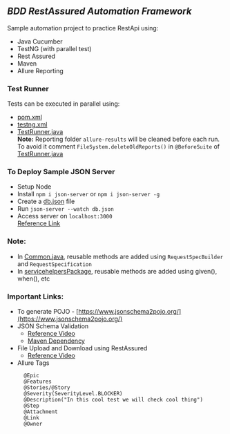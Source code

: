 ## _BDD RestAssured Automation Framework_

Sample automation project to practice RestApi using:
- Java Cucumber
- TestNG (with parallel test)
- Rest Assured
- Maven
- Allure Reporting

### Test Runner
Tests can be executed in parallel using:
- [pom.xml](pom.xml)
- [testng.xml](testng.xml)
- [TestRunner.java](src/test/java/runner/TestRunner.java)  
**Note:** Reporting folder `allure-results`  will be cleaned before each run. To avoid it comment `FileSystem.deleteOldReports()` in `@BeforeSuite` of [TestRunner.java](src/test/java/runner/TestRunner.java)
### To Deploy Sample JSON Server
- Setup Node
- Install `npm i json-server` or `npm i json-server -g`
- Create a [db.json](src/test/resources/Files/db.json) file
- Run `json-server --watch db.json`
- Access server on `localhost:3000`  
[Reference Link](https://www.npmjs.com/package/json-server)
  
### Note:
- In [Common.java](src/main/java/utilities/Common.java), reusable methods are added using `RequestSpecBuilder` and `RequestSpecification`
- In [servicehelpersPackage](src/main/java/servicehelpers), reusable methods are added using given(), when(), etc

### Important Links:
- To generate POJO - [https://www.jsonschema2pojo.org/](https://www.jsonschema2pojo.org/)
- JSON Schema Validation
    - [Reference Video](https://www.youtube.com/watch?v=3NiHE311Dbw&list=PL6tu16kXT9PpgqfMbMdzUzDenYgb0gbk0&index=18) 
    - [Maven Dependency](https://mvnrepository.com/artifact/io.rest-assured/json-schema-validator/4.3.3)
- File Upload and Download using RestAssured
    - [Reference Video](https://www.youtube.com/watch?v=_NRgpI48ogQ&list=PL8VbCbavWfeE5aEeEpoXp2xiHi5K_7BMT&index=21)
- Allure Tags 
  ```
    @Epic
    @Features
    @Stories/@Story
    @Severity(SeverityLevel.BLOCKER)
    @Description("In this cool test we will check cool thing")
    @Step
    @Attachment
    @Link
    @Owner
  ```